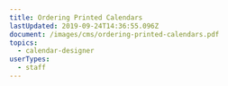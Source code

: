 ```yaml
---
title: Ordering Printed Calendars
lastUpdated: 2019-09-24T14:36:55.096Z
document: /images/cms/ordering-printed-calendars.pdf
topics:
  - calendar-designer
userTypes:
  - staff
---
```


